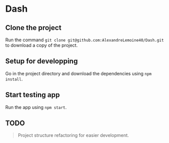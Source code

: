 # Dash

## Clone the project
Run the command `git clone git@github.com:AlexandreLemoine40/Dash.git` to download a copy of the project.

## Setup for developping
Go in the project directory and download the dependencies using `npm install`.

## Start testing app
Run the app using `npm start`.

## TODO
> Project structure refactoring for easier development.
